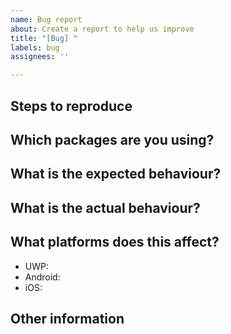```yaml
---
name: Bug report
about: Create a report to help us improve
title: "[Bug] "
labels: bug
assignees: ''

---
```


## Steps to reproduce
<!-- Please describe below the details of the issue and steps taken to reproduce -->

## Which packages are you using?
<!-- Please provide the packages and versions affected -->

## What is the expected behaviour?
<!-- Please describe below the expected behaviour -->

## What is the actual behaviour?
<!-- Please describe below the actual behaviour -->

## What platforms does this affect?
<!-- Please provide enough applicable information -->

- UWP: <!-- SDK version, e.g. 10240 -->
- Android: <!-- SDK version, e.g. 6.0 -->
- iOS: <!-- SDK version, e.g. 10.0 -->

## Other information
<!-- Please provide any additional information, links, screenshots or projects with reproduced issues below if applicable -->
